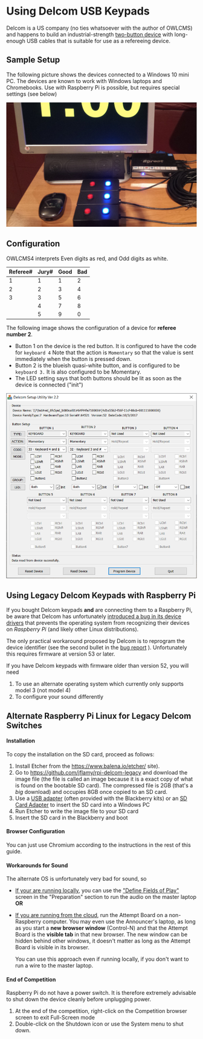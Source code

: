 # Using Delcom USB Keypads

Delcom is a US company (no ties whatsoever with the author of OWLCMS) and happens to build an industrial-strength [two-button device](http://www.delcomproducts.com/productdetails.asp?PartNumber=706502-5M) with long-enough USB cables that is suitable for use as a refereeing device. 

## Sample Setup

The following picture shows the devices connected to a Windows 10 mini PC.  The devices are known to work with Windows laptops and Chromebooks.  Use with Raspberry Pi is possible, but requires special settings (see below)

![refereeingSetup](img/equipment/refereeingSetup.jpg)

## Configuration

OWLCMS4 interprets Even digits as red, and Odd digits as white. 

| Referee# | Jury# | Good | Bad  |
| -------- | ----- | ---- | ---- |
| 1        | 1     | 1    | 2    |
| 2        | 2     | 3    | 4    |
| 3        | 3     | 5    | 6    |
|          | 4     | 7    | 8    |
|          | 5     | 9    | 0    |

The following image shows the configuration of a device for **referee number 2**.

- Button 1 on the device is the red button. It is configured to have the code for `keyboard 4`  Note that the action is `Momentary` so that the value is sent immediately when the button is pressed down.
- Button 2 is the blueish quasi-white button, and is configured to be `keyboard 3.`  It is also configured to be Momentary.
- The LED setting says that both buttons should be lit as soon as the device is connected ("init")

![Delcom](img/equipment/Untitled.png)

## Using Legacy Delcom Keypads with Raspberry Pi

If you bought Delcom keypads **and** are connecting them to a Raspberry Pi,  be aware that Delcom has unfortunately [introduced a bug in its device drivers](http://www.delcomproducts.com/webnote.asp?id=3) that prevents the operating system from recognizing their devices on *Raspberry Pi* (and likely other Linux distributions).

The only practical workaround proposed by Delcom is to reprogram the device identifier (see the second bullet in the [bug report](http://www.delcomproducts.com/webnote.asp?id=3) ).  Unfortunately this requires firmware at version 53 or later.

If you have Delcom keypads with firmware older than version 52, you will need 

1. To use an alternate operating system which currently only supports model 3 (not model 4)
2. To configure your sound differently

## Alternate Raspberry Pi Linux for Legacy Delcom Switches

#### Installation

To copy the installation on the SD card, proceed as follows:

1.	Install Etcher from the https://www.balena.io/etcher/ site).
2.	Go to https://github.com/jflamy/rpi-delcom-legacy and download the image file (the file is called an image because it is a exact copy of what is found on the bootable SD card).  The compressed file is 2GB (that's a *big* download) and occupies 8GB once copied to an SD card.
3.	Use a [USB adapter](https://www.amazon.ca/IOGEAR-MicroSD-Reader-Writer-GFR204SD/dp/B0046TJG1U/ref=sr_1_20?keywords=micro+sd+adapter+usb&qid=1564876396&s=electronics&sr=1-20) (often provided with the Blackberry kits)  or an [SD Card Adapter](https://www.amazon.ca/SanDisk-MicroSD-Memory-Adapter-MICROSD-ADAPTER/dp/B0047WZOOO) to insert the SD card into a Windows PC
4.	Run Etcher to write the image file to your SD card
5.	Insert the SD card in the Blackberry and boot

#### Browser Configuration

You can just use Chromium according to the instructions in the rest of this guide.

#### Workarounds for Sound

The alternate OS is unfortunately very bad for sound, so

- <u>If your are running locally</u>, you can use the ["Define Fields of Play"](Preparation#associating-an-audio-output-with-a-platform) screen in the "Preparation" section to run the audio on the master laptop **OR**

- <u>If you are running from the cloud</u>, run the Attempt Board on a non-Raspberry computer.  You may even use the Announcer's laptop, as long as you start a **new browser window** (Control-N) and that the Attempt Board is the **visible tab** in that new browser.  The new window can be hidden behind other windows, it doesn't matter as long as the Attempt Board is visible in its browser.

  You can use this approach even if running locally, if you don't want to run a wire to the master laptop.

#### End of Competition
Raspberry Pi do not have a power switch. It is therefore extremely advisable to shut down the device cleanly before unplugging power.

1. At the end of the competition, right-click on the Competition browser screen to exit Full-Screen mode
2. Double-click on the Shutdown icon or use the System menu to shut down.



